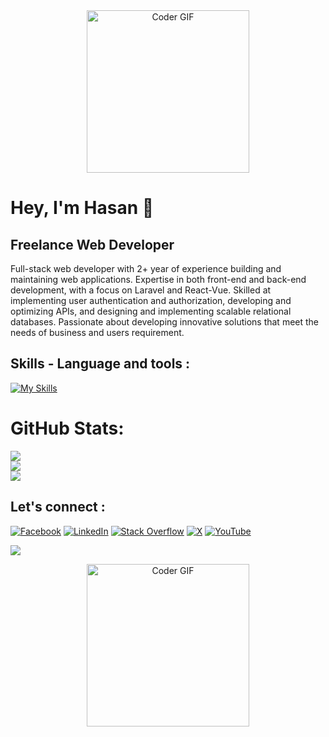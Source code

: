 <!-- ANIMATION     -->
<div align="center">
<img alt="Coder GIF" height=260 width="auto" src="https://user-images.githubusercontent.com/74038190/225813708-98b745f2-7d22-48cf-9150-083f1b00d6c9.gif" />
</div>

# Hey, I'm Hasan 👋

## Freelance Web Developer

Full-stack web developer with 2+ year of experience building and maintaining web applications. Expertise in both front-end and back-end development, with a focus on Laravel and React-Vue. Skilled at implementing user authentication and authorization, developing and optimizing APIs, and designing and implementing scalable relational databases. Passionate about developing innovative solutions that meet the needs of business and users requirement.

## Skills - Language and tools :

[![My Skills](https://skillicons.dev/icons?i=laravel,vue,react,jquery,tailwindcss,bootstrap,scss,mui,mysql,sqlite,vite,npm,postman,git,github,vscode,figma,ts,js,php,css,html)](https://skillicons.dev)
</br>
</div>

#  GitHub Stats:
![](https://github-readme-stats.vercel.app/api?username=ahmod001&theme=default_repocard&hide_border=false&include_all_commits=false&count_private=true)<br/>
![](https://github-readme-streak-stats.herokuapp.com/?user=ahmod001&theme=default_repocard&hide_border=false)<br/>
![](https://github-readme-stats.vercel.app/api/top-langs/?username=ahmod001&theme=default_repocard&hide_border=false&include_all_commits=false&count_private=true&layout=compact)


## Let's connect :
[![Facebook](https://img.shields.io/badge/Facebook-%231877F2.svg?logo=Facebook&logoColor=white)](https://facebook.com/freelanceDeveloperHasan) [![LinkedIn](https://img.shields.io/badge/LinkedIn-%230077B5.svg?logo=linkedin&logoColor=white)](https://linkedin.com/in/ahmod-hasan) [![Stack Overflow](https://img.shields.io/badge/-Stackoverflow-FE7A16?logo=stack-overflow&logoColor=white)](https://stackoverflow.com/users/ahmod-hasan) [![X](https://img.shields.io/badge/X-black.svg?logo=X&logoColor=white)](https://x.com/ahmod__hasan) [![YouTube](https://img.shields.io/badge/YouTube-%23FF0000.svg?logo=YouTube&logoColor=white)](https://youtube.com/@ahmod-hasan) 


![](https://quotes-github-readme.vercel.app/api?type=horizontal&theme=light)


<div align="center">
<img alt="Coder GIF" height=260  src="https://user-images.githubusercontent.com/74038190/212284136-03988914-d899-44b4-b1d9-4eeccf656e44.gif" />
</div>

